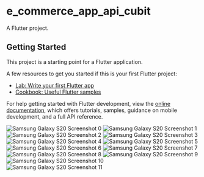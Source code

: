 # e_commerce_app_api_cubit

A Flutter project.

## Getting Started

This project is a starting point for a Flutter application.

A few resources to get you started if this is your first Flutter project:

- [Lab: Write your first Flutter app](https://docs.flutter.dev/get-started/codelab)
- [Cookbook: Useful Flutter samples](https://docs.flutter.dev/cookbook)

For help getting started with Flutter development, view the
[online documentation](https://docs.flutter.dev/), which offers tutorials,
samples, guidance on mobile development, and a full API reference.

![Samsung Galaxy S20 Screenshot 0](https://github.com/mohamedsber/e_commerce_app_api_cubit/assets/100823196/ae843a2c-769f-4ed6-b7d6-c0b95e5bcc1b)
![Samsung Galaxy S20 Screenshot 1](https://github.com/mohamedsber/e_commerce_app_api_cubit/assets/100823196/ac87a6e0-900a-45a6-a1d7-39d0d526561f)
![Samsung Galaxy S20 Screenshot 2](https://github.com/mohamedsber/e_commerce_app_api_cubit/assets/100823196/e394eb43-1b96-439e-abeb-3ec7f96a4cba)
![Samsung Galaxy S20 Screenshot 3](https://github.com/mohamedsber/e_commerce_app_api_cubit/assets/100823196/e867b76a-d339-426a-b3e7-ab36fb27ad32)
![Samsung Galaxy S20 Screenshot 4](https://github.com/mohamedsber/e_commerce_app_api_cubit/assets/100823196/2761984e-44b4-421c-a769-5aa20f6278be)
![Samsung Galaxy S20 Screenshot 5](https://github.com/mohamedsber/e_commerce_app_api_cubit/assets/100823196/8eb8f842-e9f4-4094-b2b9-29139200c16e)
![Samsung Galaxy S20 Screenshot 6](https://github.com/mohamedsber/e_commerce_app_api_cubit/assets/100823196/27000df1-f64c-455c-b91a-f1bcba15845e)
![Samsung Galaxy S20 Screenshot 7](https://github.com/mohamedsber/e_commerce_app_api_cubit/assets/100823196/fbcf4021-6916-4745-842d-fd8f40610f38)
![Samsung Galaxy S20 Screenshot 8](https://github.com/mohamedsber/e_commerce_app_api_cubit/assets/100823196/585dd0b2-c25a-45a8-9545-543e5c173ef3)
![Samsung Galaxy S20 Screenshot 9](https://github.com/mohamedsber/e_commerce_app_api_cubit/assets/100823196/bad4a127-d20b-4ba4-beff-44437ac71453)
![Samsung Galaxy S20 Screenshot 10](https://github.com/mohamedsber/e_commerce_app_api_cubit/assets/100823196/fd3ae181-b4d3-4275-87f6-3823b5bee8bb)
![Samsung Galaxy S20 Screenshot 11](https://github.com/mohamedsber/e_commerce_app_api_cubit/assets/100823196/49364673-e676-4229-9755-e943256dc39e)

